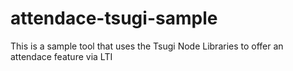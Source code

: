 # attendace-tsugi-sample
This is a sample tool that uses the Tsugi Node Libraries to offer an attendace feature via LTI

